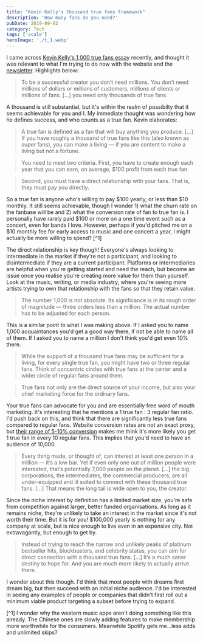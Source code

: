 ```yaml
---
title: "Kevin Kelly's thousand true fans framework"
description: 'How many fans do you need?'
pubDate: 2019-09-02
category: Tech
tags: ['scale']
heroImage: './t_1.webp'
---
```


I came across [Kevin Kelly's 1,000 true fans essay](https://kk.org/thetechnium/1000-true-fans/ '1000') recently, and thought it was relevant to what I'm trying to do now with the website and the [newsletter](https://avoidboringpeople.substack.com/ 'ABP'). Highlights below:

> To be a successful creator you don’t need millions. You don’t need millions of dollars or millions of customers, millions of clients or millions of fans. \[...\] you need only thousands of true fans.

A thousand is still substantial, but it's within the realm of possibilty that it seems achievable for you and I. My immediate thought was wondering how he defines success, and who counts as a true fan. Kevin elaborates:

> A true fan is defined as a fan that will buy anything you produce. \[...\] If you have roughly a thousand of true fans like this (also known as super fans), you can make a living — if you are content to make a living but not a fortune.

> You need to meet two criteria. First, you have to create enough each year that you can earn, on average, $100 profit from each true fan.

> Second, you must have a direct relationship with your fans. That is, they must pay you directly.

So a true fan is anyone who's willing to pay $100 yearly, or less than $10 monthly. It still seems achievable, though I wonder 1) what the churn rate on the fanbase will be and 2) what the conversion rate of fan to true fan is. I personally have rarely paid $100 or more on a one time event such as a concert, even for bands I love. However, perhaps if you'd pitched me on a $10 monthly fee for early access to music and one concert a year, I might actually be more willing to spend? [^1]

The direct relationship is key though! Everyone's always looking to intermediate in the market if they're not a participant, and looking to disintermediate if they are a current participant. Platforms or intermediaries are helpful when you're getting started and need the reach, but become an issue once you realise you're creating more value for them than yourself. Look at the music, writing, or media industry, where you're seeing more artists trying to own that relationship with the fans so that they retain value.

> The number 1,000 is not absolute. Its significance is in its rough order of magnitude — three orders less than a million. The actual number has to be adjusted for each person.

This is a similar point to what I was making above. If I asked you to name 1,000 acquaintances you'd get a good way there, if not be able to name all of them. If I asked you to name a million I don't think you'd get even 10% there.

> While the support of a thousand true fans may be sufficient for a living, for every single true fan, you might have two or three regular fans. Think of concentric circles with true fans at the center and a wider circle of regular fans around them.

> True fans not only are the direct source of your income, but also your chief marketing force for the ordinary fans.

Your true fans can advocate for you and are essentially free word of mouth marketing. It's interesting that he mentions a 1 true fan : 3 regular fan ratio. I'd push back on this, and think that there are significantly less true fans compared to regular fans. Website conversion rates are not an exact proxy, but [their range of 5-10% conversion](https://www.invespcro.com/blog/the-average-website-conversion-rate-by-industry/ 'conversion') makes me think it's more likely you get 1 true fan in every 10 regular fans. This implies that you'd need to have an audience of 10,000.

> Every thing made, or thought of, can interest at least one person in a million — it’s a low bar. Yet if even only one out of million people were interested, that’s potentially 7,000 people on the planet. \[...\] the big corporations, the intermediates, the commercial producers, are all under-equipped and ill suited to connect with these thousand true fans. \[...\] That means the long tail is wide open to you, the creator.

Since the niche interest by definition has a limited market size, you're safe from competition against larger, better funded organisations. As long as it remains niche, they're unlikely to take an interest in the market since it's not worth their time. But it is for you! $100,000 yearly is nothing for any company at scale, but is nice enough to live even in an expensive city. Not extravagantly, but enough to get by.

> Instead of trying to reach the narrow and unlikely peaks of platinum bestseller hits, blockbusters, and celebrity status, you can aim for direct connection with a thousand true fans. \[...\] It’s a much saner destiny to hope for. And you are much more likely to actually arrive there.

I wonder about this though. I'd think that most people with dreams first dream big, but then succeed with an initial niche audience. I'd be interested in seeing any examples of people or companies that didn't first roll out a minimum viable product targeting a subset before trying to expand.

[^1] I wonder why the western music apps aren't doing something like this already. The Chinese ones are slowly adding features to make membership more worthwhile for the consumers. Meanwhile Spotify gets me...less adds and unlimited skips?
